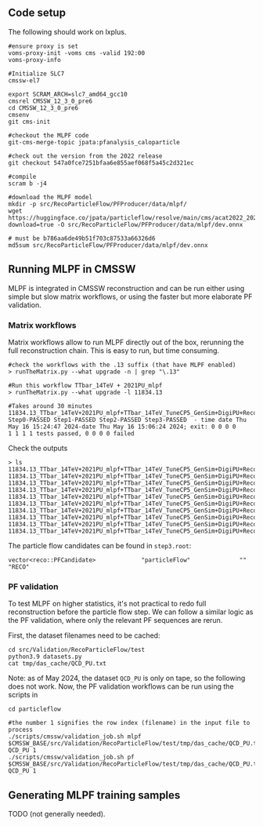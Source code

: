 ## Code setup

The following should work on lxplus.
```
#ensure proxy is set
voms-proxy-init -voms cms -valid 192:00
voms-proxy-info

#Initialize SLC7
cmssw-el7

export SCRAM_ARCH=slc7_amd64_gcc10
cmsrel CMSSW_12_3_0_pre6
cd CMSSW_12_3_0_pre6
cmsenv
git cms-init

#checkout the MLPF code
git-cms-merge-topic jpata:pfanalysis_caloparticle

#check out the version from the 2022 release
git checkout 547a0fce7251bfaa6e855aef068f5a45c2d321ec

#compile
scram b -j4

#download the MLPF model
mkdir -p src/RecoParticleFlow/PFProducer/data/mlpf/
wget https://huggingface.co/jpata/particleflow/resolve/main/cms/acat2022_20221004_model40M/dev.onnx?download=true -O src/RecoParticleFlow/PFProducer/data/mlpf/dev.onnx

# must be b786aa6de49b51f703c87533a66326d6
md5sum src/RecoParticleFlow/PFProducer/data/mlpf/dev.onnx
```

## Running MLPF in CMSSW
MLPF is integrated in CMSSW reconstruction and can be run either using simple but slow matrix workflows, or using the faster but more elaborate PF validation.

### Matrix workflows

Matrix workflows allow to run MLPF directly out of the box, rerunning the full reconstruction chain.
This is easy to run, but time consuming.
```
#check the workflows with the .13 suffix (that have MLPF enabled)
> runTheMatrix.py --what upgrade -n | grep "\.13"

#Run this workflow TTbar_14TeV + 2021PU_mlpf
> runTheMatrix.py --what upgrade -l 11834.13

#Takes around 30 minutes
11834.13_TTbar_14TeV+2021PU_mlpf+TTbar_14TeV_TuneCP5_GenSim+DigiPU+RecoNanoPU+HARVESTNanoPU Step0-PASSED Step1-PASSED Step2-PASSED Step3-PASSED  - time date Thu May 16 15:24:47 2024-date Thu May 16 15:06:24 2024; exit: 0 0 0 0
1 1 1 1 tests passed, 0 0 0 0 failed
```

Check the outputs
```
> ls 11834.13_TTbar_14TeV+2021PU_mlpf+TTbar_14TeV_TuneCP5_GenSim+DigiPU+RecoNanoPU+HARVESTNanoPU/*.root
11834.13_TTbar_14TeV+2021PU_mlpf+TTbar_14TeV_TuneCP5_GenSim+DigiPU+RecoNanoPU+HARVESTNanoPU/DQM_V0001_R000000001__Global__CMSSW_X_Y_Z__RECO.root
11834.13_TTbar_14TeV+2021PU_mlpf+TTbar_14TeV_TuneCP5_GenSim+DigiPU+RecoNanoPU+HARVESTNanoPU/histProbFunction.root
11834.13_TTbar_14TeV+2021PU_mlpf+TTbar_14TeV_TuneCP5_GenSim+DigiPU+RecoNanoPU+HARVESTNanoPU/step1.root
11834.13_TTbar_14TeV+2021PU_mlpf+TTbar_14TeV_TuneCP5_GenSim+DigiPU+RecoNanoPU+HARVESTNanoPU/step2.root
11834.13_TTbar_14TeV+2021PU_mlpf+TTbar_14TeV_TuneCP5_GenSim+DigiPU+RecoNanoPU+HARVESTNanoPU/step3_inDQM.root
11834.13_TTbar_14TeV+2021PU_mlpf+TTbar_14TeV_TuneCP5_GenSim+DigiPU+RecoNanoPU+HARVESTNanoPU/step3_inMINIAODSIM.root
11834.13_TTbar_14TeV+2021PU_mlpf+TTbar_14TeV_TuneCP5_GenSim+DigiPU+RecoNanoPU+HARVESTNanoPU/step3_inNANOEDMAODSIM.root
11834.13_TTbar_14TeV+2021PU_mlpf+TTbar_14TeV_TuneCP5_GenSim+DigiPU+RecoNanoPU+HARVESTNanoPU/step3_inRECOSIM.root
11834.13_TTbar_14TeV+2021PU_mlpf+TTbar_14TeV_TuneCP5_GenSim+DigiPU+RecoNanoPU+HARVESTNanoPU/step3.root
```

The particle flow candidates can be found in `step3.root`:
```
vector<reco::PFCandidate>             "particleFlow"              ""                "RECO"
```

### PF validation
To test MLPF on higher statistics, it's not practical to redo full reconstruction before the particle flow step.
We can follow a similar logic as the PF validation, where only the relevant PF sequences are rerun.

First, the dataset filenames need to be cached:
```
cd src/Validation/RecoParticleFlow/test
python3.9 datasets.py
cat tmp/das_cache/QCD_PU.txt
```

Note: as of May 2024, the dataset `QCD_PU` is only on tape, so the following does not work.
Now, the PF validation workflows can be run using the scripts in
```
cd particleflow

#the number 1 signifies the row index (filename) in the input file to process
./scripts/cmssw/validation_job.sh mlpf $CMSSW_BASE/src/Validation/RecoParticleFlow/test/tmp/das_cache/QCD_PU.txt QCD_PU 1
./scripts/cmssw/validation_job.sh pf $CMSSW_BASE/src/Validation/RecoParticleFlow/test/tmp/das_cache/QCD_PU.txt QCD_PU 1
```

## Generating MLPF training samples
TODO (not generally needed).
